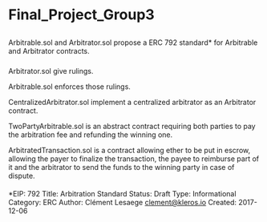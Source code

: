 # Final_Project_Group3
##
Arbitrable.sol and Arbitrator.sol propose a ERC 792 standard* for Arbitrable and Arbitrator contracts.
###
Arbitrator.sol give rulings.

Arbitrable.sol enforces those rulings.

CentralizedArbitrator.sol implement a centralized arbitrator as an Arbitrator contract.

TwoPartyArbitrable.sol is an abstract contract requiring both parties to pay the arbitration fee and refunding the winning one.

ArbitratedTransaction.sol is a contract allowing ether to be put in escrow, allowing the payer to finalize the transaction, the payee to reimburse part of it and the arbitrator to send the funds to the winning party in case of dispute.
####
  *EIP: 792
  Title: Arbitration Standard
  Status: Draft
  Type: Informational
  Category: ERC
  Author: Clément Lesaege <clement@kleros.io>
  Created: 2017-12-06